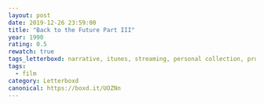 ```yaml
---
layout: post 
date: 2019-12-26 23:59:00
title: "Back to the Future Part III"
year: 1990
rating: 0.5
rewatch: true
tags_letterboxd: narrative, itunes, streaming, personal collection, projector, philadelphia, leah
tags:
  - film
category: Letterboxd
canonical: https://boxd.it/UOZNn
---
```

